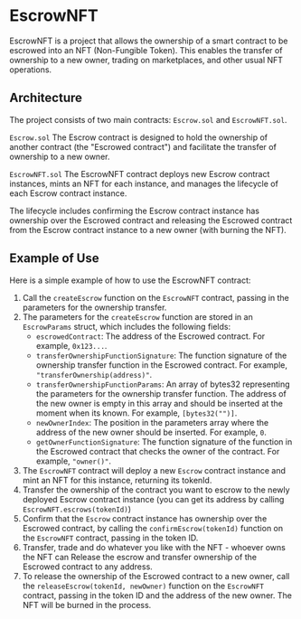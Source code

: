 # EscrowNFT

EscrowNFT is a project that allows the ownership of a smart contract to be escrowed into an NFT (Non-Fungible Token).
This enables the transfer of ownership to a new owner, trading on marketplaces, and other usual NFT operations.

## Architecture

The project consists of two main contracts: `Escrow.sol` and `EscrowNFT.sol`.

`Escrow.sol` The Escrow contract is designed to hold the ownership of another contract (the "Escrowed contract") and
facilitate the transfer of ownership to a new owner.

`EscrowNFT.sol` The EscrowNFT contract deploys new Escrow contract instances, mints an NFT for each instance, and
manages the lifecycle of each Escrow contract instance.

The lifecycle includes confirming the Escrow contract instance has ownership over the Escrowed contract and releasing the
Escrowed contract from the Escrow contract instance to a new owner (with burning the NFT).

## Example of Use

Here is a simple example of how to use the EscrowNFT contract:

1. Call the `createEscrow` function on the `EscrowNFT` contract, passing in the parameters for the ownership transfer.
2. The parameters for the `createEscrow` function are stored in an `EscrowParams` struct, which includes the following fields:
   - `escrowedContract`: The address of the Escrowed contract. For example, `0x123...`.
   - `transferOwnershipFunctionSignature`: The function signature of the ownership transfer function in the Escrowed contract. For example, `"transferOwnership(address)"`.
   - `transferOwnershipFunctionParams`: An array of bytes32 representing the parameters for the ownership transfer function. The address of the new owner is empty in this array and should be inserted at the moment when its known. For example, `[bytes32("")]`.
   - `newOwnerIndex`: The position in the parameters array where the address of the new owner should be inserted. For example, `0`.
   - `getOwnerFunctionSignature`: The function signature of the function in the Escrowed contract that checks the owner of the contract. For example, `"owner()"`.
3. The `EscrowNFT` contract will deploy a new `Escrow` contract instance and mint an NFT for this instance, returning its tokenId.
4. Transfer the ownership of the contract you want to escrow to the newly deployed Escrow contract instance (you can get its address by calling `EscrowNFT.escrows(tokenId)`)
5. Confirm that the `Escrow` contract instance has ownership over the Escrowed contract, by calling the `confirmEscrow(tokenId)` function on the `EscrowNFT` contract, passing in the token ID.
6. Transfer, trade and do whatever you like with the NFT - whoever owns the NFT can Release the escrow and transfer ownership of the Escrowed contract to any address.
7. To release the ownership of the Escrowed contract to a new owner, call the `releaseEscrow(tokenId, newOwner)` function on the `EscrowNFT` contract, passing in the token ID and the address of the new owner. The NFT will be burned in the process.
